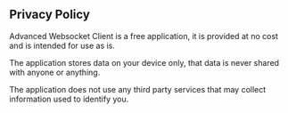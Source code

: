 ## Privacy Policy
Advanced Websocket Client is a free application, it is provided at no cost and is intended for use as is.

The application stores data on your device only, that data is never shared with anyone or anything.

The application does not use any third party services that may collect information used to identify you.
